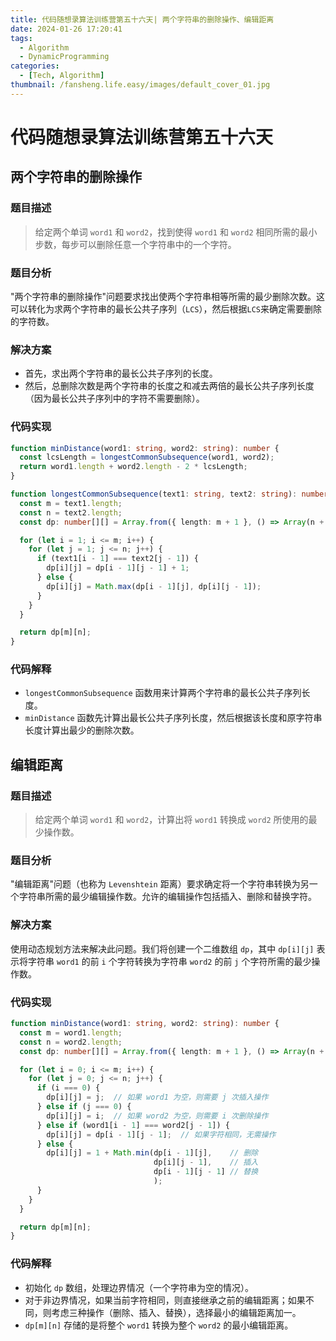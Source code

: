 ```yaml
---
title: 代码随想录算法训练营第五十六天| 两个字符串的删除操作、编辑距离
date: 2024-01-26 17:20:41
tags:
  - Algorithm
  - DynamicProgramming
categories:
  - [Tech, Algorithm]
thumbnail: /fansheng.life.easy/images/default_cover_01.jpg
---
```


# 代码随想录算法训练营第五十六天

## 两个字符串的删除操作

### 题目描述

> 给定两个单词 `word1` 和 `word2`，找到使得 `word1` 和 `word2` 相同所需的最小步数，每步可以删除任意一个字符串中的一个字符。

### 题目分析

"两个字符串的删除操作"问题要求找出使两个字符串相等所需的最少删除次数。这可以转化为求两个字符串的最长公共子序列（`LCS`），然后根据`LCS`来确定需要删除的字符数。

### 解决方案

+ 首先，求出两个字符串的最长公共子序列的长度。
+ 然后，总删除次数是两个字符串的长度之和减去两倍的最长公共子序列长度（因为最长公共子序列中的字符不需要删除）。

### 代码实现

```typescript
function minDistance(word1: string, word2: string): number {
  const lcsLength = longestCommonSubsequence(word1, word2);
  return word1.length + word2.length - 2 * lcsLength;
}

function longestCommonSubsequence(text1: string, text2: string): number {
  const m = text1.length;
  const n = text2.length;
  const dp: number[][] = Array.from({ length: m + 1 }, () => Array(n + 1).fill(0));

  for (let i = 1; i <= m; i++) {
    for (let j = 1; j <= n; j++) {
      if (text1[i - 1] === text2[j - 1]) {
        dp[i][j] = dp[i - 1][j - 1] + 1;
      } else {
        dp[i][j] = Math.max(dp[i - 1][j], dp[i][j - 1]);
      }
    }
  }

  return dp[m][n];
}
```

### 代码解释

+ `longestCommonSubsequence` 函数用来计算两个字符串的最长公共子序列长度。
+ `minDistance` 函数先计算出最长公共子序列长度，然后根据该长度和原字符串长度计算出最少的删除次数。

## 编辑距离

### 题目描述

> 给定两个单词 `word1` 和 `word2`，计算出将 `word1` 转换成 `word2` 所使用的最少操作数。

### 题目分析

"编辑距离"问题（也称为 `Levenshtein` 距离）要求确定将一个字符串转换为另一个字符串所需的最少编辑操作数。允许的编辑操作包括插入、删除和替换字符。

### 解决方案

使用动态规划方法来解决此问题。我们将创建一个二维数组 `dp`，其中 `dp[i][j]` 表示将字符串 `word1` 的前 `i` 个字符转换为字符串 `word2` 的前 `j` 个字符所需的最少操作数。

### 代码实现

```typescript
function minDistance(word1: string, word2: string): number {
  const m = word1.length;
  const n = word2.length;
  const dp: number[][] = Array.from({ length: m + 1 }, () => Array(n + 1).fill(0));

  for (let i = 0; i <= m; i++) {
    for (let j = 0; j <= n; j++) {
      if (i === 0) {
        dp[i][j] = j;  // 如果 word1 为空，则需要 j 次插入操作
      } else if (j === 0) {
        dp[i][j] = i;  // 如果 word2 为空，则需要 i 次删除操作
      } else if (word1[i - 1] === word2[j - 1]) {
        dp[i][j] = dp[i - 1][j - 1];  // 如果字符相同，无需操作
      } else {
        dp[i][j] = 1 + Math.min(dp[i - 1][j],    // 删除
                                dp[i][j - 1],    // 插入
                                dp[i - 1][j - 1] // 替换
                                );
      }
    }
  }

  return dp[m][n];
}
```

### 代码解释

+ 初始化 `dp` 数组，处理边界情况（一个字符串为空的情况）。
+ 对于非边界情况，如果当前字符相同，则直接继承之前的编辑距离；如果不同，则考虑三种操作（删除、插入、替换），选择最小的编辑距离加一。
+ `dp[m][n]` 存储的是将整个 `word1` 转换为整个 `word2` 的最小编辑距离。
